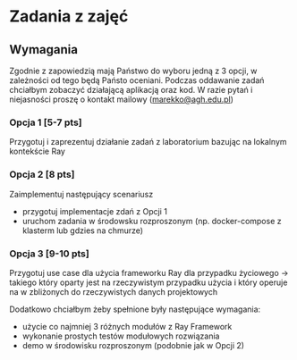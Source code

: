# Zadania z zajęć

## Wymagania

Zgodnie z zapowiedzią mają Państwo do wyboru jedną z 3 opcji, w zależności od tego będą Państo oceniani. Podczas oddawanie zadań chciałbym zobaczyć działającą aplikacją oraz kod. W razie pytań i niejasności proszę o kontakt mailowy (marekko@agh.edu.pl)

### Opcja 1 [5-7 pts]

Przygotuj i zaprezentuj działanie zadań z laboratorium bazując na lokalnym kontekście Ray

### Opcja 2 [8 pts]

Zaimplementuj następujący scenariusz

* przygotuj implementacje zdań z Opcji 1
* uruchom zadania w środowsku rozproszonym (np. docker-compose z klasterm lub gdzies na chmurze)

### Opcja 3 [9-10 pts]

Przygotuj use case dla użycia frameworku Ray dla przypadku życiowego -> takiego który oparty jest na rzeczywistym przypadku użycia i który operuje na w zbliżonych do rzeczywistych danych projektowych

Dodatkowo chciałbym żeby spełnione były następujące wymagania:

* użycie co najmniej 3 różnych modułów z Ray Framework
* wykonanie prostych testów modułowych rozwiązania
* demo w środowisku rozproszonym (podobnie jak w Opcji 2)
